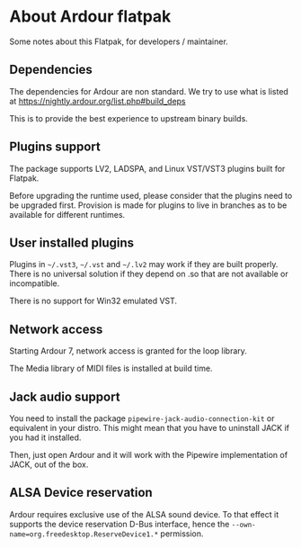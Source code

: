About Ardour flatpak
====================

Some notes about this Flatpak, for developers / maintainer.

Dependencies
------------

The dependencies for Ardour are non standard. We try to use what is
listed at https://nightly.ardour.org/list.php#build_deps

This is to provide the best experience to upstream binary builds.

Plugins support
---------------

The package supports LV2, LADSPA, and Linux VST/VST3 plugins
built for Flatpak.

Before upgrading the runtime used, please consider that the plugins
need to be upgraded first. Provision is made for plugins to live in
branches as to be available for different runtimes.

## User installed plugins

Plugins in `~/.vst3`, `~/.vst` and `~/.lv2` may work if they are built
properly. There is no universal solution if they depend on .so that are
not available or incompatible.

There is no support for Win32 emulated VST.

Network access
--------------

Starting Ardour 7, network access is granted for the loop library.

The Media library of MIDI files is installed at build time.

Jack audio support
------------------

You need to install the package `pipewire-jack-audio-connection-kit` or
equivalent in your distro. This might mean that you have to uninstall
JACK if you had it installed.

Then, just open Ardour and it will work with the Pipewire implementation of
JACK, out of the box.

ALSA Device reservation
-----------------------

Ardour requires exclusive use of the ALSA sound device. To that effect
it supports the device reservation D-Bus interface, hence the
`--own-name=org.freedesktop.ReserveDevice1.*` permission.
